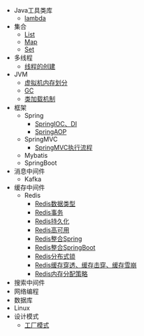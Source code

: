
- Java工具类库
    - [lambda](Java工具类库/lambda.md)
- 集合
    - [List](集合/List.md)
    - [Map](集合/Map.md)
    - [Set](集合/Set.md)
- 多线程
    - [线程的创建](多线程/线程的创建.md)
- JVM
    - [虚拟机内存划分](JVM/1、Java内存区域.md)
    - [GC](JVM/2、GC.md)
    - [类加载机制](JVM/3、类加载机制.md)
- 框架
    - Spring
        - [SpringIOC、DI](Spring/1、Spring%20IOC、DI.md)
        - [SpringAOP](Spring/2、SpringAOP.md)
    - SpringMVC
        - [SpringMVC执行流程](SpringMVC/1、SpringMVC执行流程.md)
    - Mybatis
    - SpringBoot
- 消息中间件
    - Kafka
- 缓存中间件
    - Redis
        - [Redis数据类型](缓存中间件/redis/1、redis-数据类型.md)
        - [Redis事务](缓存中间件/redis/2、redis-事务.md)
        - [Redis持久化](缓存中间件/redis/3、redis-持久化.md)
        - [Redis高可用](缓存中间件/redis/4、redis-高可用.md)
        - [Redis整合Spring](缓存中间件/redis/5、redis-Spring整合.md)
        - [Redis整合SpringBoot](缓存中间件/redis/6、redis-SpringBoot整合.md)
        - [Redis分布式锁](缓存中间件/redis/7、redis-分布式锁.md)
        - [Redis缓存穿透、缓存击穿、缓存雪崩](缓存中间件/redis/8、redis-缓存穿透、缓存击穿、缓存雪崩.md)
        - [Redis内存分配策略](缓存中间件/redis/9、redis-内存分配策略.md)
- 搜索中间件
- 网络编程
- 数据库
- Linux 
- 设计模式
    - [工厂模式](设计模式/工厂模式.md)


